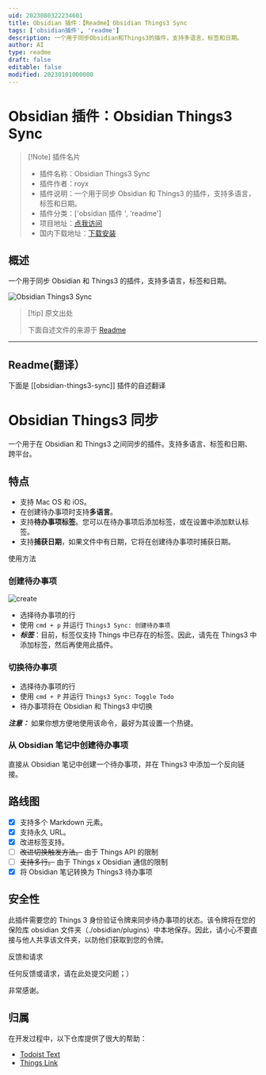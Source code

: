 ```yaml
---
uid: 2023080322234601
title: Obsidian 插件：【Readme】Obsidian Things3 Sync
tags: ['obsidian插件', 'readme']
description: 一个用于同步Obsidian和Things3的插件，支持多语言，标签和日期。
author: AI
type: readme
draft: false
editable: false
modified: 20230101000000
---
```


# Obsidian 插件：Obsidian Things3 Sync

> [!Note] 插件名片
> - 插件名称：Obsidian Things3 Sync
> - 插件作者：royx
> - 插件说明：一个用于同步 Obsidian 和 Things3 的插件，支持多语言，标签和日期。
> - 插件分类：['obsidian 插件 ', 'readme']
> - 项目地址：[点我访问](https://github.com/royxue/obsidian-things3-sync)
> - 国内下载地址：[下载安装](https://pkmer.cn/products/plugin/pluginMarket/?obsidian-things3-sync)

## 概述

一个用于同步 Obsidian 和 Things3 的插件，支持多语言，标签和日期。

![Obsidian Things3 Sync](https://cdn.pkmer.cn/covers/obsidian-things3-sync.png!pkmer)

> [!tip] 原文出处
>
>下面自述文件的来源于 [Readme](https://ghproxy.net/https://raw.githubusercontent.com/royxue/obsidian-things3-sync/master/README.md)
>

---

## Readme(翻译）

下面是 [[obsidian-things3-sync]] 插件的自述翻译

# Obsidian Things3 同步

一个用于在 Obsidian 和 Things3 之间同步的插件。支持多语言、标签和日期、跨平台。

## 特点

* 支持 Mac OS 和 iOS。
* 在创建待办事项时支持**多语言**。
* 支持**待办事项标签**。您可以在待办事项后添加标签，或在设置中添加默认标签。
* 支持**捕获日期**，如果文件中有日期，它将在创建待办事项时捕获日期。

使用方法

### 创建待办事项

![create](./misc/create.png)

* 选择待办事项的行
* 使用 `cmd + p` 并运行 `Things3 Sync: 创建待办事项`
* ***标签***：目前，标签仅支持 Things 中已存在的标签。因此，请先在 Things3 中添加标签，然后再使用此插件。

### 切换待办事项

* 选择待办事项的行
* 使用 `cmd + P` 并运行 `Things3 Sync: Toggle Todo`
* 待办事项将在 Obsidian 和 Things3 中切换

***注意：*** 如果你想方便地使用该命令，最好为其设置一个热键。

### 从 Obsidian 笔记中创建待办事项

直接从 Obsidian 笔记中创建一个待办事项，并在 Things3 中添加一个反向链接。

## 路线图

- [x] 支持多个 Markdown 元素。
- [x] 支持永久 URL。
- [x] 改进标签支持。
- [ ] ~~改进切换触发方法。~~ 由于 Things API 的限制
- [ ] ~~支持多行。~~ 由于 Things x Obsidian 通信的限制
- [x] 将 Obsidian 笔记转换为 Things3 待办事项

## 安全性

此插件需要您的 Things 3 身份验证令牌来同步待办事项的状态。该令牌将在您的保险库 obsidian 文件夹（./obsidian/plugins）中本地保存。因此，请小心不要直接与他人共享该文件夹，以防他们获取到您的令牌。

反馈和请求

任何反馈或请求，请在此处提交问题；）

非常感谢。

## 归属

在开发过程中，以下仓库提供了很大的帮助：

* [Todoist Text](https://github.com/wesmoncrief/obsidian-todoist-text)
* [Things Link](https://github.com/gavinmn/obsidian-things-link)
